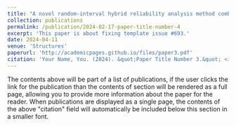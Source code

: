 ```yaml
---
title: "A novel random-interval hybrid reliability analysis method combining active learning Kriging and two-phase subset simulation"
collection: publications
permalink: /publication/2024-02-17-paper-title-number-4
excerpt: 'This paper is about fixing template issue #693.'
date: 2024-04-11
venue: 'Structures'
paperurl: 'http://academicpages.github.io/files/paper3.pdf'
citation: 'Your Name, You. (2024). &quot;Paper Title Number 3.&quot; <i>GitHub Journal of Bugs</i>. 1(3).'
---
```


The contents above will be part of a list of publications, if the user clicks the link for the publication than the contents of section will be rendered as a full page, allowing you to provide more information about the paper for the reader. When publications are displayed as a single page, the contents of the above "citation" field will automatically be included below this section in a smaller font.
